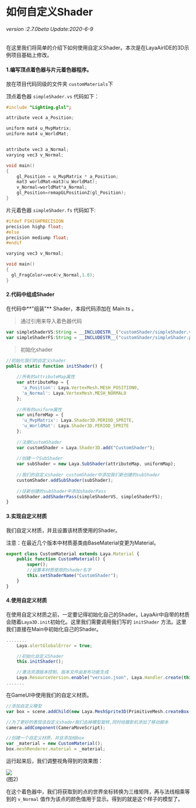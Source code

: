 # 如何自定义Shader

###### *version :2.7.0beta   Update:2020-6-9*

在这里我们将简单的介绍下如何使用自定义Shader。本次是在LayaAirIDE的3D示例项目基础上修改。

#### 1.编写顶点着色器与片元着色器程序。

放在项目代码同级的文件夹 `customMaterials`下

顶点着色器 `simpleShader.vs` 代码如下：

```c++
#include "Lighting.glsl";

attribute vec4 a_Position;

uniform mat4 u_MvpMatrix;
uniform mat4 u_WorldMat;


attribute vec3 a_Normal;
varying vec3 v_Normal;

void main()
{
	gl_Position = u_MvpMatrix * a_Position;
	mat3 worldMat=mat3(u_WorldMat);
	v_Normal=worldMat*a_Normal;
	gl_Position=remapGLPositionZ(gl_Position);
}
```

片元着色器 `simpleShader.fs` 代码如下:

```c++
#ifdef FSHIGHPRECISION
precision highp float;
#else
precision mediump float;
#endif

varying vec3 v_Normal;

void main()
{	
  gl_FragColor=vec4(v_Normal,1.0);
}
```

#### 2.代码中组成Shader

在代码中**"组装"** Shader，本段代码添加在 Main.ts 。

> 通过引用来导入着色器代码

```typescript
var simpleShaderVS:String = __INCLUDESTR__("customShader/simpleShader.vs");
var simpleShaderFS:String = __INCLUDESTR__("customShader/simpleShader.ps");
```

> 初始化shader

```typescript
//初始化我们的自定义shader
public static function initShader() {
    
    //所有的attributeMap属性
    var attributeMap = {
      'a_Position': Laya.VertexMesh.MESH_POSITION0, 
      'a_Normal': Laya.VertexMesh.MESH_NORMAL0
    };
    
    //所有的uniform属性
    var uniformMap = {
      'u_MvpMatrix': Laya.Shader3D.PERIOD_SPRITE, 
      'u_WorldMat': Laya.Shader3D.PERIOD_SPRITE
    };
    
    //注册CustomShader 
    var customShader = Laya.Shader3D.add("CustomShader");
    
    //创建一个SubShader
    var subShader = new Laya.SubShader(attributeMap, uniformMap);
    
    //我们的自定义shader customShader中添加我们新创建的subShader
    customShader.addSubShader(subShader);
    
    //往新创建的subShader中添加shaderPass
    subShader.addShaderPass(simpleShaderVS, simpleShaderFS);
}
```

#### 3.实现自定义材质

我们自定义材质，并且设置该材质使用的Shader。

注意：在最近几个版本中材质基类由BaseMaterial变更为Material。

```typescript
export class CustomMaterial extends Laya.Material {
    public function CustomMaterial() {
        super();
        //设置本材质使用的shader名字
        this.setShaderName("CustomShader");
    }
}
```

#### 4.使用自定义材质

​	在使用自定义材质之前，一定要记得初始化自己的Shader。LayaAir中自带的材质会随着`Laya3D.init`初始化。这里我们需要调用我们写的 `initShader` 方法。这里我们直接在Main中初始化自己的Shader。

```typescript
........	
	Laya.alertGlobalError = true;

	//初始化自定义Shader
    this.initShader();

    //激活资源版本控制，版本文件由发布功能生成
    Laya.ResourceVersion.enable("version.json", Laya.Handler.create(this, this.onVersionLoaded), Laya.ResourceVersion.FILENAME_VERSION);
.......
```

在GameUI中使用我们的自定义材质。

```typescript
//添加自定义模型
var box = scene.addChild(new Laya.MeshSprite3D(PrimitiveMesh.createBox(1, 1, 1)));

//为了更好的表现该自定义shader我们去掉模型旋转,同时给摄影机添加了移动脚本
camera.addComponent(CameraMoveScript);

//创建一个自定义材质，并且添加给box
var _material = new CustomMaterial();
box.meshRenderer.material = _material;
```

运行起来后，我们调整视角得到的效果图：

![](img/2.png)<br>(图2)

在这个着色器中，我们将获取到的点的世界坐标转换为三维矩阵，再与法线相乘等到的 `v_Normal` 值作为该点的颜色值用于显示。得到的就是这个样子的模型了。